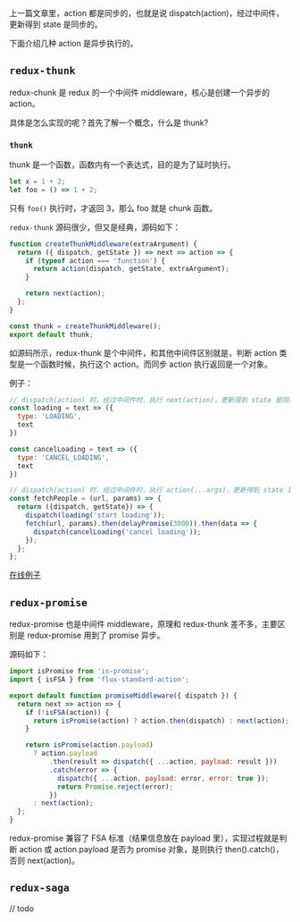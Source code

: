 上一篇文章里，action 都是同步的，也就是说 dispatch(action)，经过中间件，更新得到 state 是同步的。

下面介绍几种 action 是异步执行的。

## `redux-thunk`

redux-chunk 是 redux 的一个中间件 middleware，核心是创建一个异步的 action。

具体是怎么实现的呢？首先了解一个概念，什么是 thunk?

### `thunk`

thunk 是一个函数，函数内有一个表达式，目的是为了延时执行。

```js
let x = 1 + 2;
let foo = () => 1 + 2;
```

只有 `foo()` 执行时，才返回 3，那么 foo 就是 chunk 函数。

`redux-thunk` 源码很少，但又是经典，源码如下：

```js
function createThunkMiddleware(extraArgument) {
  return ({ dispatch, getState }) => next => action => {
    if (typeof action === 'function') {
      return action(dispatch, getState, extraArgument);
    }

    return next(action);
  };
}

const thunk = createThunkMiddleware();
export default thunk;

```

如源码所示，redux-thunk 是个中间件，和其他中间件区别就是，判断 action 类型是一个函数时候，执行这个 action。而同步 action 执行返回是一个对象。

例子：

```js
// dispatch(action) 时，经过中间件时，执行 next(action)，更新得到 state 是同步的。
const loading = text => ({
  type: 'LOADING',
  text
})

const cancelLoading = text => ({
  type: 'CANCEL_LOADING',
  text
})

// dispatch(action) 时，经过中间件时，执行 action(...args)，更新得到 state 是异步的。
const fetchPeople = (url, params) => {
  return ({dispatch, getState}) => {
    dispatch(loading('start loading'));
    fetch(url, params).then(delayPromise(3000)).then(data => {
      dispatch(cancelLoading('cancel loading'));
    });
  };
};
```

[在线例子](https://codesandbox.io/s/lpo94263q7)

## `redux-promise`

redux-promise 也是中间件 middleware，原理和 redux-thunk 差不多，主要区别是 redux-promise 用到了 promise 异步。

源码如下：

```js
import isPromise from 'is-promise';
import { isFSA } from 'flux-standard-action';

export default function promiseMiddleware({ dispatch }) {
  return next => action => {
    if (!isFSA(action)) {
      return isPromise(action) ? action.then(dispatch) : next(action);
    }

    return isPromise(action.payload)
      ? action.payload
          .then(result => dispatch({ ...action, payload: result }))
          .catch(error => {
            dispatch({ ...action, payload: error, error: true });
            return Promise.reject(error);
          })
      : next(action);
  };
}
```

redux-promise 兼容了 FSA 标准（结果信息放在 payload 里），实现过程就是判断 action 或 action.payload 是否为 promise 对象，是则执行 then().catch()，否则 next(action)。

## `redux-saga` 

// todo